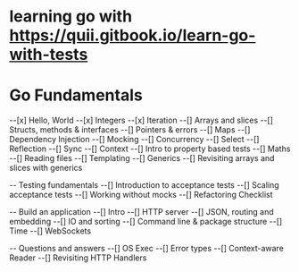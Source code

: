 # learning go with https://quii.gitbook.io/learn-go-with-tests

# Go Fundamentals
--[x] Hello, World
--[x] Integers
--[x] Iteration
--[] Arrays and slices
--[] Structs, methods & interfaces
--[] Pointers & errors
--[] Maps
--[] Dependency Injection
--[]  Mocking
--[]  Concurrency
--[]  Select
--[]  Reflection
--[]  Sync
--[]  Context
--[]  Intro to property based tests
--[]  Maths
--[]  Reading files
--[]  Templating
--[]  Generics
--[]  Revisiting arrays and slices with generics

-- Testing fundamentals
--[]  Introduction to acceptance tests
--[]  Scaling acceptance tests
--[]  Working without mocks
--[]  Refactoring Checklist

-- Build an application
--[]  Intro
--[]  HTTP server
--[]  JSON, routing and embedding
--[]  IO and sorting
--[]  Command line & package structure
--[]  Time
--[]  WebSockets

-- Questions and answers
--[]  OS Exec
--[]  Error types
--[]  Context-aware Reader
--[]  Revisiting HTTP Handlers

